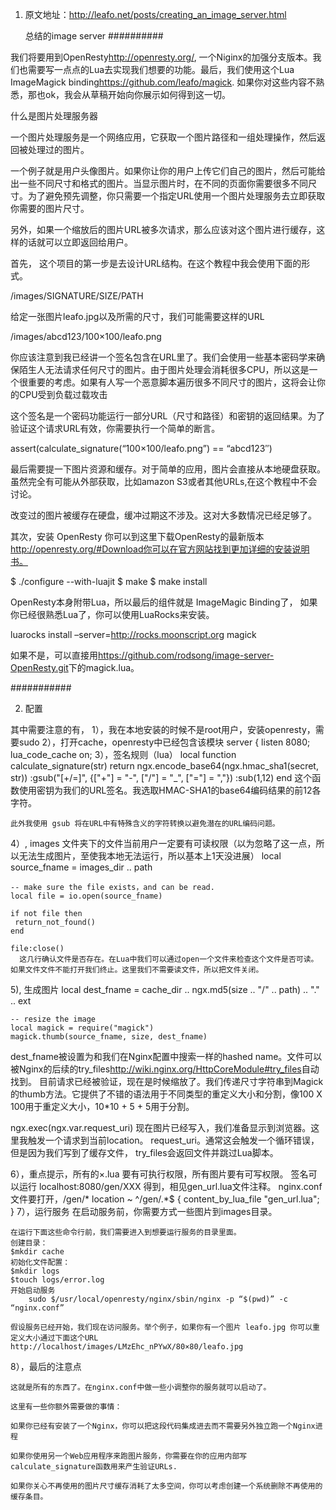 1. 原文地址：<http://leafo.net/posts/creating_an_image_server.html>

   总结的image server 
##########

我们将要用到OpenResty<http://openresty.org/>, 一个Niginx的加强分支版本。我们也需要写一点点的Lua去实现我们想要的功能。最后，我们使用这个Lua ImageMagick binding<https://github.com/leafo/magick>. 如果你对这些内容不熟悉，那也ok，我会从草稿开始向你展示如何得到这一切。

什么是图片处理服务器

一个图片处理服务是一个网络应用，它获取一个图片路径和一组处理操作，然后返回被处理过的图片。

一个例子就是用户头像图片。如果你让你的用户上传它们自己的图片，然后可能给出一些不同尺寸和格式的图片。当显示图片时，在不同的页面你需要很多不同尺寸。为了避免预先调整，你只需要一个指定URL使用一个图片处理服务去立即获取你需要的图片尺寸。

另外，如果一个缩放后的图片URL被多次请求，那么应该对这个图片进行缓存，这样的话就可以立即返回给用户。

首先，
这个项目的第一步是去设计URL结构。在这个教程中我会使用下面的形式。

/images/SIGNATURE/SIZE/PATH

给定一张图片leafo.jpg以及所需的尺寸，我们可能需要这样的URL

/images/abcd123/100×100/leafo.png

你应该注意到我已经讲一个签名包含在URL里了。我们会使用一些基本密码学来确保陌生人无法请求任何尺寸的图片。由于图片处理会消耗很多CPU，所以这是一个很重要的考虑。如果有人写一个恶意脚本遍历很多不同尺寸的图片，这将会让你的CPU受到负载过载攻击

这个签名是一个密码功能运行一部分URL（尺寸和路径）和密钥的返回结果。为了验证这个请求URL有效，你需要执行一个简单的断言。

assert(calculate_signature(“100×100/leafo.png”) == “abcd123″)

最后需要提一下图片资源和缓存。对于简单的应用，图片会直接从本地硬盘获取。虽然完全有可能从外部获取，比如amazon S3或者其他URLs,在这个教程中不会讨论。

改变过的图片被缓存在硬盘，缓冲过期这不涉及。这对大多数情况已经足够了。

其次，安装 OpenResty
你可以到这里下载OpenResty的最新版本 http://openresty.org/#Download你可以在官方网站找到更加详细的安装说明书。

$ ./configure --with-luajit
$ make
$ make install

OpenResty本身附带Lua，所以最后的组件就是 ImageMagic Binding了，
如果你已经很熟悉Lua了，你可以使用LuaRocks来安装。

luarocks install –server=http://rocks.moonscript.org magick

如果不是，可以直接用<https://github.com/rodsong/image-server-OpenResty.git>下的magick.lua。

###########


2. 配置

其中需要注意的有，
   1），我在本地安装的时候不是root用户，安装openresty，需要sudo
   2），打开cache，openresty中已经包含该模块 
   server {
    listen 8080;
    lua_code_cache on;
   3），签名规则（lua）
      local function calculate_signature(str)
       return ngx.encode_base64(ngx.hmac_sha1(secret, str))
              :gsub("[+/=]", {["+"] = "-", ["/"] = "_", ["="] = ","})
              :sub(1,12)
       end
    这个函数使用密钥为我们的URL签名。我选取HMAC-SHA1的base64编码结果的前12各字符。

    此外我使用 gsub 将在URL中有特殊含义的字符转换以避免潜在的URL编码问题。
   4）, images 文件夹下的文件当前用户一定要有可读权限（以为忽略了这一点，所以无法生成图片，至使我本地无法运行，所以基本上1天没进展）
    local source_fname = images_dir .. path

	-- make sure the file exists，and can be read.
	local file = io.open(source_fname)

	if not file then
 	 return_not_found()
	end

	file:close()
      这几行确认文件是否存在。在Lua中我们可以通过open一个文件来检查这个文件是否可读。如果文件文件不能打开我们终止。这里我们不需要读文件，所以把文件关闭。

  5), 生成图片
	local dest_fname = cache_dir .. ngx.md5(size .. "/" .. path) .. "." .. ext

	-- resize the image
	local magick = require("magick")
	magick.thumb(source_fname, size, dest_fname)
dest_fname被设置为和我们在Nginx配置中搜索一样的hashed name。文件可以被Nginx的后续的try_files<http://wiki.nginx.org/HttpCoreModule#try_files>自动找到。
目前请求已经被验证，现在是时候缩放了。我们传递尺寸字符串到Magick的thumb方法。它提供了不错的语法用于不同类型的重定义大小和分割，像100 X 100用于重定义大小，10*10 + 5 + 5用于分割。

ngx.exec(ngx.var.request_uri)
现在图片已经写入，我们准备显示到浏览器。这里我触发一个请求到当前location。 request_uri。通常这会触发一个循环错误，但是因为我们写到了缓存文件， try_files会返回文件并跳过Lua脚本。

6），重点提示，所有的×.lua 要有可执行权限，所有图片要有可写权限。
     签名可以运行 localhost:8080/gen/XXX 得到，相见gen_url.lua文件注释。
      nginx.conf文件要打开，/gen/*
       location ~ ^/gen/.*$ {
      content_by_lua_file "gen_url.lua";
     }
7），运行服务
	在启动服务前，你需要方式一些图片到images目录。

	在运行下面这些命令行前，我们需要进入到想要运行服务的目录里面。
	创建目录：
   	$mkdir cache
	初始化文件配置：
	$mkdir logs
	$touch logs/error.log
	开始启动服务
        sudo $/usr/local/openresty/nginx/sbin/nginx -p “$(pwd)” -c “nginx.conf”

	假设服务已经开始，我们现在访问服务。举个例子，如果你有一个图片 leafo.jpg 你可以重定义大小通过下面这个URL http://localhost/images/LMzEhc_nPYwX/80×80/leafo.jpg

8），最后的注意点

	这就是所有的东西了。在nginx.conf中做一些小调整你的服务就可以启动了。

	这里有一些你额外需要做的事情：

	如果你已经有安装了一个Nginx，你可以把这段代码集成进去而不需要另外独立跑一个Nginx进程

	如果你使用另一个Web应用程序来跑图片服务，你需要在你的应用内部写calculate_signature函数用来产生验证URLs.

	如果你关心不再使用的图片尺寸缓存消耗了太多空间，你可以考虑创建一个系统删除不再使用的缓存条目。
   



